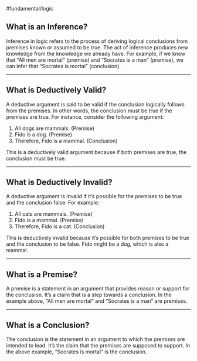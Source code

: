 #fundamental/logic

## What is an Inference?

Inference in logic refers to the process of deriving logical conclusions from premises known or assumed to be true. The act of inference produces new knowledge from the knowledge we already have. For example, if we know that “All men are mortal” (premise) and “Socrates is a man” (premise), we can infer that “Socrates is mortal” (conclusion).

---

## What is Deductively Valid?

A deductive argument is said to be valid if the conclusion logically follows from the premises. In other words, the conclusion must be true if the premises are true. For instance, consider the following argument:

1. All dogs are mammals. (Premise)
2. Fido is a dog. (Premise)
3. Therefore, Fido is a mammal. (Conclusion)

This is a deductively valid argument because if both premises are true, the conclusion must be true.

---

## What is Deductively Invalid?

A deductive argument is invalid if it’s possible for the premises to be true and the conclusion false. For example:

1. All cats are mammals. (Premise)
2. Fido is a mammal. (Premise)
3. Therefore, Fido is a cat. (Conclusion)

This is deductively invalid because it’s possible for both premises to be true and the conclusion to be false. Fido might be a dog, which is also a mammal.

---

## What is a Premise?

A premise is a statement in an argument that provides reason or support for the conclusion. It’s a claim that is a step towards a conclusion. In the example above, “All men are mortal” and “Socrates is a man” are premises.

---

## What is a Conclusion?

The conclusion is the statement in an argument to which the premises are intended to lead. It’s the claim that the premises are supposed to support. In the above example, “Socrates is mortal” is the conclusion.
